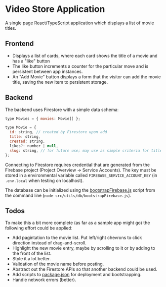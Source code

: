 # Video Store Application

A single page React/TypeScript application which displays a list of movie titles.

## Frontend

- Displays a list of cards, where each card shows the title of a movie and has a "like" button
- The like button increments a counter for the particular move and is persistent between app instances.
- An "Add Movie" button displays a form that the visitor can add the movie title, saving the new item to persistent storage.

## Backend

The backend uses Firestore with a simple data schema:

```javascript
type Movies = { movies: Movie[] };

type Movie = {
  id: string, // created by Firestore upon add
  title: string,
  created: string,
  likes?: number | null,
  slug: string, // for future use; may use as simple criteria for title validation
};
```

Connecting to Firestore requires credential that are generated from the Firebase project (Project Overview -> Service Accounts). The key must be stored in a environmental variable called `FIREBASE_SERVICE_ACCOUNT_KEY` (in `.env.local` when testing on localhost).

The database can be initialized using the [bootstrapFirebase.js](src/utils/db/bootstrapFirebase.js) script from the command line (`node src/utils/db/bootstrapFirebase.js`).

## Todos

To make this a bit more complete (as far as a sample app might go) the following effort could be applied:

- Add pagintation to the movie list. Put left/right chevrons to click direction instead of drag-and-scroll.
- Highlight the new movie entry, maybe by scrolling to it or by adding to the front of the list.
- Style it a lot better.
- Validation of the movie name before posting.
- Abstract out the Firestore APIs so that another backend could be used.
- Add scripts to [package.json](package.json) for deployment and bootstrapping.
- Handle network errors (better).
